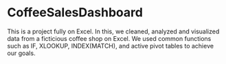 # CoffeeSalesDashboard

This is a project fully on Excel. In this, we cleaned, analyzed and visualized data from a ficticious coffee shop on Excel. 
We used common functions such as IF, XLOOKUP, INDEX(MATCH), and active pivot tables to achieve our goals. 

